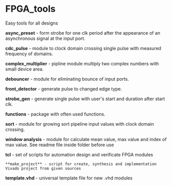 # FPGA_tools

Easy tools for all designs

**async_preset** - form strobe for one clk period after the appearance of an asynchronous signal at the input port.

**cdc_pulse** - module to clock domain crossing single pulse with measured frequency of domains.

**complex_multiplier** - pipline module multiply two complex numbers with small device area.

**debouncer** - module for eliminating bounce of input ports.

**front_detector** - generate pulse to changed edge type.

**strobe_gen** - generate single pulse with user's start and duration after start clk.

**functions** - package with often used functions.

**sort** - module for growing sort pipeline input values with clock domain crossing.

**window analysis** - module for calculate mean value, max value and index of max value. See readme file inside folder before use 

**tcl** - set of scripts for automation design and verificate FPGA modules

    **make_project** - script for create, synthesis and implementation Vivado project from given sources

**template.vhd** - universal template file for new .vhd modules
